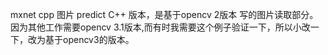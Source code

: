mxnet cpp 图片 predict C++ 版本，是基于opencv 2版本 写的图片读取部分。因为其他工作需要opencv 3.1版本,而有时我需要这个例子验证一下，所以小改一下，改为基于opencv3的版本。
